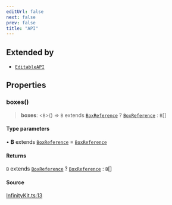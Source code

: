```yaml
---
editUrl: false
next: false
prev: false
title: "API"
---
```


## Extended by

- [`EditableAPI`](EditableAPI.md)

## Properties

### boxes()

> **boxes**: \<`B`\>() => `B` extends [`BoxReference`](../type-aliases/BoxReference.md) ? [`BoxReference`](../type-aliases/BoxReference.md) : `B`[]

#### Type parameters

• **B** extends [`BoxReference`](../type-aliases/BoxReference.md) = [`BoxReference`](../type-aliases/BoxReference.md)

#### Returns

`B` extends [`BoxReference`](../type-aliases/BoxReference.md) ? [`BoxReference`](../type-aliases/BoxReference.md) : `B`[]

#### Source

[InfinityKit.ts:13](https://github.com/nodenogg-in/alpha-p2p/blob/b5a92ec368c11e5b1ed34a190813f3e3bd62fc80/packages/infinitykit/src/InfinityKit.ts#L13)
